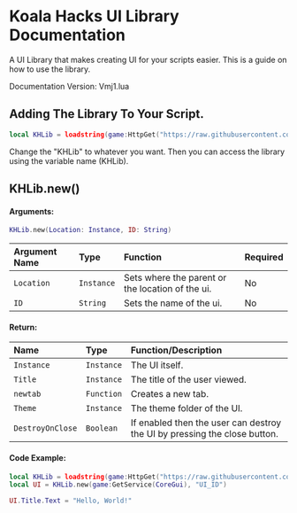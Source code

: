 # Koala Hacks UI Library Documentation
A UI Library that makes creating UI for your scripts easier. This is a guide on how to use the library.

Documentation Version: Vmj1.lua


## Adding The Library To Your Script.
```lua
local KHLib = loadstring(game:HttpGet("https://raw.githubusercontent.com/KoalaGuy-100/Koala-Hacks/refs/heads/main/KHLib/Vmj1.lua"))()
```
Change the "KHLib" to whatever you want. Then you can access the library using the variable name (KHLib).


## KHLib.new()
#### Arguments:
``` lua
KHLib.new(Location: Instance, ID: String)
```
| Argument Name | Type       | Function                                         | Required |
| :------------ | :--------- | :----------------------------------------------- | :------- |
| `Location`    | `Instance` | Sets where the parent or the location of the ui. | No       |
| `ID`          | `String`   | Sets the name of the ui.                         | No       |
#### Return:
| Name             | Type       | Function/Description                                                      |
| :--------------- | :--------- | :------------------------------------------------------------------------ |
| `Instance`       | `Instance` | The UI itself.                                                            |
| `Title`          | `Instance` | The title of the user viewed.                                             |
| `newtab`         | `Function` | Creates a new tab.                                                        |
| `Theme`          | `Instance` | The theme folder of the UI.                                               |
| `DestroyOnClose` | `Boolean`  | If enabled then the user can destroy the UI by pressing the close button. |
#### Code Example:
```lua
local KHLib = loadstring(game:HttpGet("https://raw.githubusercontent.com/KoalaGuy-100/Koala-Hacks/refs/heads/main/KHLib/Vmj1.lua"))()
local UI = KHLib.new(game:GetService(CoreGui), "UI_ID")

UI.Title.Text = "Hello, World!"
```
